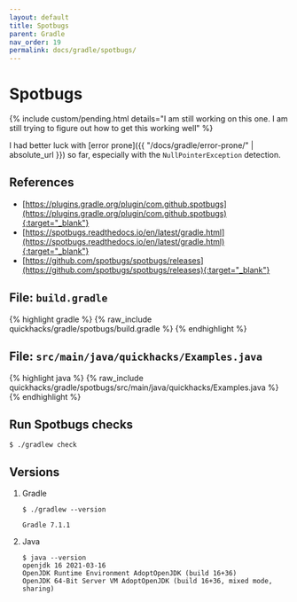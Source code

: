```yaml
---
layout: default
title: Spotbugs
parent: Gradle
nav_order: 19
permalink: docs/gradle/spotbugs/
---
```


# Spotbugs

{% include custom/pending.html details="I am still working on this one.  I am still trying to figure out how to get this working well" %}

I had better luck with [error prone]({{ "/docs/gradle/error-prone/" | absolute_url }}) so far, especially with
the `NullPointerException` detection.

## References

- [https://plugins.gradle.org/plugin/com.github.spotbugs](https://plugins.gradle.org/plugin/com.github.spotbugs){:target="_blank"}
- [https://spotbugs.readthedocs.io/en/latest/gradle.html](https://spotbugs.readthedocs.io/en/latest/gradle.html){:target="_blank"}
- [https://github.com/spotbugs/spotbugs/releases](https://github.com/spotbugs/spotbugs/releases){:target="_blank"}

## File: `build.gradle`

{% highlight gradle %}
{% raw_include quickhacks/gradle/spotbugs/build.gradle %}
{% endhighlight %}

## File: `src/main/java/quickhacks/Examples.java`

{% highlight java %}
{% raw_include quickhacks/gradle/spotbugs/src/main/java/quickhacks/Examples.java %}
{% endhighlight %}

## Run Spotbugs checks

```console
$ ./gradlew check
```

## Versions

1. Gradle

   ```console
   $ ./gradlew --version

   Gradle 7.1.1
   ```

1. Java

   ```console
   $ java --version
   openjdk 16 2021-03-16
   OpenJDK Runtime Environment AdoptOpenJDK (build 16+36)
   OpenJDK 64-Bit Server VM AdoptOpenJDK (build 16+36, mixed mode, sharing)
   ```
